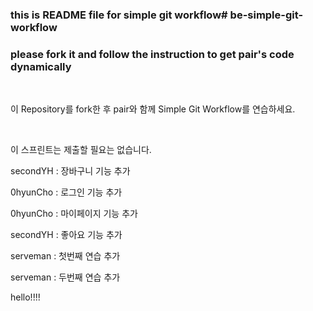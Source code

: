 ### this is README file for simple git workflow# be-simple-git-workflow

### please fork it and follow the instruction to get pair's code dynamically

<br />

이 Repository를 fork한 후 pair와 함께 Simple Git Workflow를 연습하세요.

<br />

이 스프린트는 제출할 필요는 없습니다.

secondYH : 장바구니 기능 추가

0hyunCho : 로그인 기능 추가

0hyunCho : 마이페이지 기능 추가

secondYH : 좋아요 기능 추가

serveman : 첫번째 연습 추가

serveman : 두번째 연습 추가

hello!!!!
